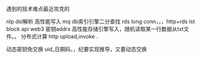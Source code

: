 遇到的技术难点最近攻克的


nlp dsl解析
高性能写入 mq
db索引引擎二分查找 rds
long conn，，，http+rds lst block api
web3 密钥addrx
高性能存储引擎写入，随机读取某一行数据从txt文件。。
分布式计算 http upload,invoke .

动态密钥免交换
uid_日期码，，纪要实现推导，又要动态交换
